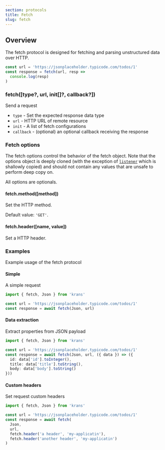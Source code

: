 ```yaml
---
section: protocols
title: Fetch
slug: fetch
---
```


## Overview

The fetch protocol is designed for fetching and parsing unstructured data over HTTP.

```typescript
const url = 'https://jsonplaceholder.typicode.com/todos/1'
const response = fetch(url, resp => 
  console.log(resp)
)
```

### fetch([type?, url, init[]?, callback?])

Send a request

- `type` - Set the expected response data type 
- `url` - HTTP URL of remote resource
- `init` - A list of fetch configurations
- `callback` - (optional) an optional callback receiving the response


### Fetch options

The fetch options control the behavior of the fetch object. Note that the options object is deeply cloned (with the exception of [`listener`](#fetch.options.listener) which is shallowly copied) and should not contain any values that are unsafe to perform deep copy on.

All options are optionals.

#### fetch.method([method])

Set the HTTP method.

Default value: `'GET'`.

#### fetch.header([name, value])

Set a HTTP header.


### Examples

Example usage of the fetch protocol

#### Simple

A simple request

```typescript
import { fetch, Json } from 'krans'

const url = 'https://jsonplaceholder.typicode.com/todos/1'
const response = await fetch(Json, url)
```

#### Data extraction

Extract properties from JSON payload

```typescript
import { fetch, Json } from 'krans'

const url = 'https://jsonplaceholder.typicode.com/todos/1'
const response = await fetch(Json, url, ({ data }) => ({
  id: data['id'].toInteger(),
  title: data['title'].toString(),
  body: data['body'].toString()
}))
```

#### Custom headers

Set request custom headers

```typescript
import { fetch, Json } from 'krans'

const url = 'https://jsonplaceholder.typicode.com/todos/1'
const response = await fetch(
  Json, 
  url,
  fetch.header('a header', 'my-applicatin'),
  fetch.header('another header', 'my-applicatin')
)
```